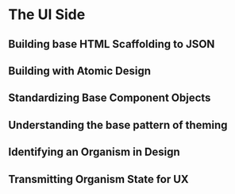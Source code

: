 # The UI Side

## Building base HTML Scaffolding to JSON

## Building with Atomic Design

## Standardizing Base Component Objects

## Understanding the base pattern of theming

## Identifying an Organism in Design 

## Transmitting Organism State for UX

